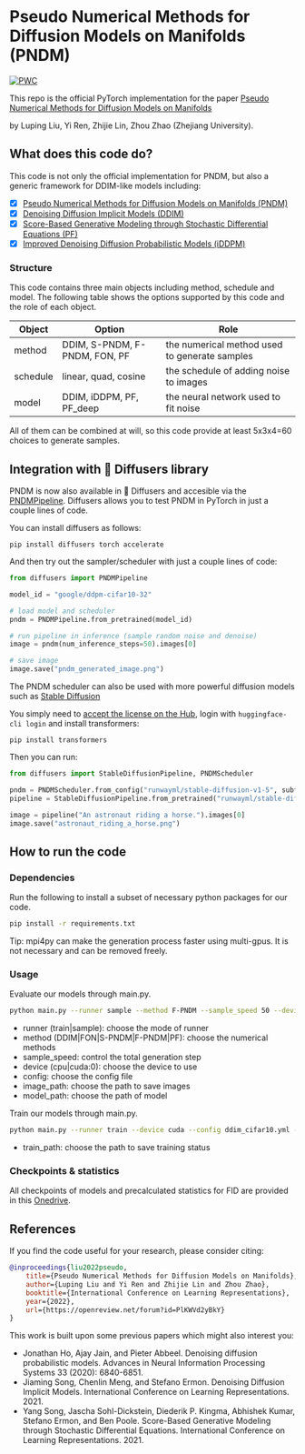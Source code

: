# Pseudo Numerical Methods for Diffusion Models on Manifolds (PNDM)
[![PWC](https://img.shields.io/endpoint.svg?url=https://paperswithcode.com/badge/pseudo-numerical-methods-for-diffusion-models-1/image-generation-on-celeba-64x64)](https://paperswithcode.com/sota/image-generation-on-celeba-64x64?p=pseudo-numerical-methods-for-diffusion-models-1)

This repo is the official PyTorch implementation for the paper [Pseudo Numerical Methods for Diffusion Models on Manifolds](https://openreview.net/forum?id=PlKWVd2yBkY)

by Luping Liu, Yi Ren, Zhijie Lin, Zhou Zhao (Zhejiang University).


## What does this code do?
This code is not only the official implementation for PNDM, but also a generic framework for DDIM-like models including:
- [x] [Pseudo Numerical Methods for Diffusion Models on Manifolds (PNDM)](https://openreview.net/forum?id=PlKWVd2yBkY)
- [x] [Denoising Diffusion Implicit Models (DDIM)](https://arxiv.org/abs/2010.02502)
- [x] [Score-Based Generative Modeling through Stochastic Differential Equations (PF)](https://arxiv.org/abs/2011.13456)
- [x] [Improved Denoising Diffusion Probabilistic Models (iDDPM)](https://arxiv.org/abs/2102.09672)

### Structure
This code contains three main objects including method, schedule and model. The following table shows the options 
supported by this code and the role of each object.

| Object   | Option                        | Role                                          |
|----------|-------------------------------|-----------------------------------------------|
| method   | DDIM, S-PNDM, F-PNDM, FON, PF | the numerical method used to generate samples |
| schedule | linear, quad, cosine          | the schedule of adding noise to images        |
| model    | DDIM, iDDPM, PF, PF_deep      | the neural network used to fit noise          |

All of them can be combined at will, so this code provide at least 5x3x4=60 choices to generate samples.


## Integration with 🤗 Diffusers library

PNDM is now also available in 🧨 Diffusers and accesible via the [PNDMPipeline](https://huggingface.co/docs/diffusers/api/pipelines/pndm).
Diffusers allows you to test PNDM in PyTorch in just a couple lines of code.

You can install diffusers as follows:

```
pip install diffusers torch accelerate
```

And then try out the sampler/scheduler with just a couple lines of code:

```python
from diffusers import PNDMPipeline

model_id = "google/ddpm-cifar10-32"

# load model and scheduler
pndm = PNDMPipeline.from_pretrained(model_id)

# run pipeline in inference (sample random noise and denoise)
image = pndm(num_inference_steps=50).images[0]

# save image
image.save("pndm_generated_image.png")
```

The PNDM scheduler can also be used with more powerful diffusion models such as [Stable Diffusion](https://huggingface.co/docs/diffusers/v0.7.0/en/api/pipelines/stable_diffusion#stable-diffusion-pipelines)

You simply need to [accept the license on the Hub](https://huggingface.co/runwayml/stable-diffusion-v1-5), login with `huggingface-cli login` and install transformers:

```
pip install transformers
```

Then you can run:

```python
from diffusers import StableDiffusionPipeline, PNDMScheduler

pndm = PNDMScheduler.from_config("runwayml/stable-diffusion-v1-5", subfolder="scheduler")
pipeline = StableDiffusionPipeline.from_pretrained("runwayml/stable-diffusion-v1-5", scheduler=pndm)

image = pipeline("An astronaut riding a horse.").images[0]
image.save("astronaut_riding_a_horse.png")
```


## How to run the code

### Dependencies
Run the following to install a subset of necessary python packages for our code.
```bash
pip install -r requirements.txt
```
Tip: mpi4py can make the generation process faster using multi-gpus. It is not necessary and can be removed freely.

### Usage
Evaluate our models through main.py.
```bash
python main.py --runner sample --method F-PNDM --sample_speed 50 --device cuda --config ddim_cifar10.yml --image_path temp/results --model_path temp/models/ddim/ema_cifar10.ckpt
```
- runner (train|sample): choose the mode of runner 
- method (DDIM|FON|S-PNDM|F-PNDM|PF): choose the numerical methods
- sample_speed: control the total generation step
- device (cpu|cuda:0): choose the device to use
- config: choose the config file
- image_path: choose the path to save images
- model_path: choose the path of model

Train our models through main.py.
```bash
python main.py --runner train --device cuda --config ddim_cifar10.yml --train_path temp/train
```
- train_path: choose the path to save training status

### Checkpoints & statistics
All checkpoints of models and precalculated statistics for FID are provided in this [Onedrive](https://zjueducn-my.sharepoint.com/:f:/g/personal/3170105432_zju_edu_cn/EhjaZe0ZhnxOrPvejWp0f-cBv8F0xOL9J8xaVyor0fLZEA).


## References
If you find the code useful for your research, please consider citing:
```bib
@inproceedings{liu2022pseudo,
    title={Pseudo Numerical Methods for Diffusion Models on Manifolds},
    author={Luping Liu and Yi Ren and Zhijie Lin and Zhou Zhao},
    booktitle={International Conference on Learning Representations},
    year={2022},
    url={https://openreview.net/forum?id=PlKWVd2yBkY}
}
```
This work is built upon some previous papers which might also interest you:
- Jonathan Ho, Ajay Jain, and Pieter Abbeel. Denoising diffusion probabilistic models. Advances in Neural Information Processing Systems 33 (2020): 6840-6851.
- Jiaming Song, Chenlin Meng, and Stefano Ermon. Denoising Diffusion Implicit Models. International Conference on Learning Representations. 2021.
- Yang Song, Jascha Sohl-Dickstein, Diederik P. Kingma, Abhishek Kumar, Stefano Ermon, and Ben Poole. Score-Based Generative Modeling through Stochastic Differential Equations. International Conference on Learning Representations. 2021.


